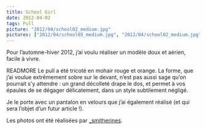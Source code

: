 ```yaml
---
title: School Girl
date: 2012-04-02
tags: Pull
picture: "2012/04/school02_medium.jpg"
pictures: ["2012/04/school05_medium.jpg", "2012/04/school02_medium.jpg", "2012/04/school03_medium.jpg", "2012/04/school04_medium.jpg", "2012/04/school01_medium.jpg"]
---
```


Pour l’automne-hiver 2012, j’ai voulu réaliser un modèle doux et aérien, facile à vivre.

READMORE
Le pull a été tricoté en mohair rouge et orange. La forme, que j’ai voulue extrêmement sobre sur le devant, n’est pas aussi sage qu’on pourrait s’y attendre : un grand décolleté drape le dos, et permet à vos épaules de se dégager délicatement, dans un style subtilement négligé.

Je le porte avec un pantalon en velours que j’ai également réalisé (et qui sera l’objet d’un futur article !).

Les photos ont été réalisées par <a href="http://www.flickr.com/photos/_smitherines" target="_blank">_smitherines</a>.